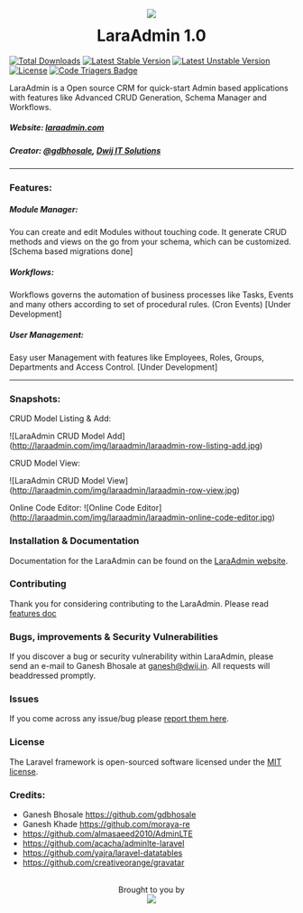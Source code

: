 <p align="center">
  <img src="http://laraadmin.com/img/favicon/android-chrome-96x96.png">
  <h1 align="center" style="margin-top:5px;">LaraAdmin 1.0</h1>
</p>

[![Total Downloads](https://poser.pugx.org/dwij/laraadmin/d/total.svg)](https://packagist.org/packages/dwij/laraadmin)
[![Latest Stable Version](https://poser.pugx.org/dwij/laraadmin/v/stable.svg)](https://packagist.org/packages/dwij/laraadmin)
[![Latest Unstable Version](https://poser.pugx.org/dwij/laraadmin/v/unstable.svg)](https://packagist.org/packages/dwij/laraadmin)
[![License](https://poser.pugx.org/dwij/laraadmin/license.svg)](https://packagist.org/packages/dwij/laraadmin)
[![Code Triagers Badge](https://www.codetriage.com/dwijitsolutions/laraadmin/badges/users.svg)](https://www.codetriage.com/dwijitsolutions/laraadmin)

LaraAdmin is a Open source CRM for quick-start Admin based applications with features like Advanced CRUD Generation, Schema Manager and Workflows.
##### Website: [laraadmin.com](http://laraadmin.com)
##### Creator: [@gdbhosale](https://github.com/gdbhosale), [Dwij IT Solutions](https://github.com/dwijitsolutions)
--------

### Features:
##### Module Manager:
You can create and edit Modules without touching code. It generate CRUD methods and views on the go from your schema, which can be customized. [Schema based migrations done]

##### Workflows:
Workflows governs the automation of business processes like Tasks, Events and many others according to set of procedural rules. (Cron Events) [Under Development]

##### User Management:
Easy user Management with features like Employees, Roles, Groups, Departments and Access Control. [Under Development]

--------

### Snapshots:

CRUD Model Listing & Add:

![LaraAdmin CRUD Model Add] (http://laraadmin.com/img/laraadmin/laraadmin-row-listing-add.jpg)

CRUD Model View:

![LaraAdmin CRUD Model View] (http://laraadmin.com/img/laraadmin/laraadmin-row-view.jpg)

Online Code Editor:
![Online Code Editor] (http://laraadmin.com/img/laraadmin/laraadmin-online-code-editor.jpg)

### Installation & Documentation

Documentation for the LaraAdmin can be found on the [LaraAdmin website](http://laraadmin.com/documentation).

### Contributing

Thank you for considering contributing to the LaraAdmin. Please read [features doc](http://laraadmin.com/devdoc-features)

### Bugs, improvements & Security Vulnerabilities

If you discover a bug or security vulnerability within LaraAdmin, please send an e-mail to Ganesh Bhosale at ganesh@dwij.in. All requests will beaddressed promptly.

### Issues

If you come across any issue/bug please [report them here](https://github.com/dwijitsolutions/laraadmin/issues).

### License

The Laravel framework is open-sourced software licensed under the [MIT license](http://opensource.org/licenses/MIT).

### Credits:
- Ganesh Bhosale https://github.com/gdbhosale
- Ganesh Khade https://github.com/moraya-re
- https://github.com/almasaeed2010/AdminLTE
- https://github.com/acacha/adminlte-laravel
- https://github.com/yajra/laravel-datatables
- https://github.com/creativeorange/gravatar

<p align="center">
  <br>
  Brought to you by<br>
  <a href="http://dwijitsolutions.com">
  <img src="http://dwijitsolutions.com/wp-content/uploads/2016/01/dwij-it-solutions.png">
  </a>
</p>
